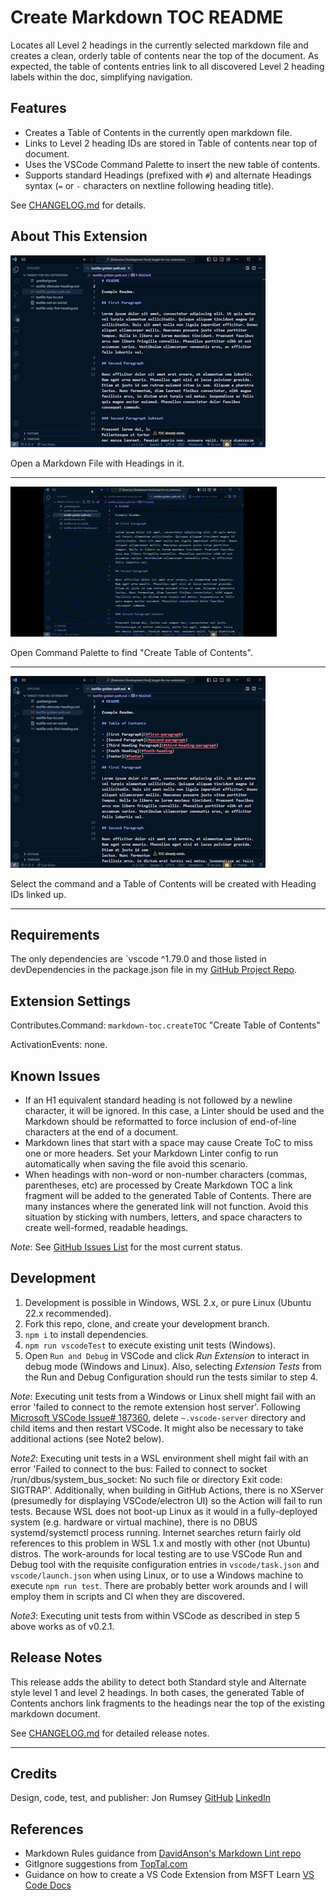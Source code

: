 # Create Markdown TOC README

Locates all Level 2 headings in the currently selected markdown file and creates a clean, orderly table of contents near the top of the document. As expected, the table of contents entries link to all discovered Level 2 heading labels within the doc, simplifying navigation.

## Features

- Creates a Table of Contents in the currently open markdown file.
- Links to Level 2 heading IDs are stored in Table of contents near top of document.
- Uses the VSCode Command Palette to insert the new table of contents.
- Supports standard Headings (prefixed with `#`) and alternate Headings syntax (`=` or `-` characters on nextline following heading title).

See [CHANGELOG.md](./CHANGELOG.md) for details.

## About This Extension

![Open a markdown file with headings in it](images/markdown-toc-md-file-with-headings.png)

Open a Markdown File with Headings in it.

---

![Open the Command Palette and find Create Table of Contents command](images/markdown-toc-create-toc-video.gif)

Open Command Palette to find "Create Table of Contents".

---

![Select the command and all Level 2 headings will get linked using Heading IDs](images/markdown-toc-md-file-updated-with-toc.png)

Select the command and a Table of Contents will be created with Heading IDs linked up.

---

## Requirements

The only dependencies are `vscode ^1.79.0 and those listed in devDependencies in the package.json file in my [GitHub Project Repo](https://github.com/nojronatron/markdown-toc/).

## Extension Settings

Contributes.Command: `markdown-toc.createTOC` "Create Table of Contents"

ActivationEvents: none.

## Known Issues

- If an H1 equivalent standard heading is not followed by a newline character, it will be ignored. In this case, a Linter should be used and the Markdown should be reformatted to force inclusion of end-of-line characters at the end of a document.
- Markdown lines that start with a space may cause Create ToC to miss one or more headers. Set your Markdown Linter config to run automatically when saving the file avoid this scenario.
- When headings with non-word or non-number characters (commas, parentheses, etc) are processed by Create Markdown TOC a link fragment will be added to the generated Table of Contents. There are many instances where the generated link will not function. Avoid this situation by sticking with numbers, letters, and space characters to create well-formed, readable headings.

_Note_: See [GitHub Issues List](https://github.com/nojronatron/markdown-toc/issues) for the most current status.

## Development

1. Development is possible in Windows, WSL 2.x, or pure Linux (Ubuntu 22.x recommended).
2. Fork this repo, clone, and create your development branch.
3. `npm i` to install dependencies.
4. `npm run vscodeTest` to execute existing unit tests (Windows).
5. Open `Run and Debug` in VSCode and click _Run Extension_ to interact in debug mode (Windows and Linux). Also, selecting _Extension Tests_ from the Run and Debug Configuration should run the tests similar to step 4.

_Note_: Executing unit tests from a Windows or Linux shell might fail with an error 'failed to connect to the remote extension host server'. Following [Microsoft VSCode Issue# 187360](https://github.com/microsoft/vscode/issues/187360), delete `~.vscode-server` directory and child items and then restart VSCode. It might also be necessary to take additional actions (see Note2 below).

_Note2_: Executing unit tests in a WSL environment shell might fail with an error 'Failed to connect to the bus: Failed to connect to socket /run/dbus/system_bus_socket: No such file or directory Exit code: SIGTRAP'. Additionally, when building in GitHub Actions, there is no XServer (presumedly for displaying VSCode/electron UI) so the Action will fail to run tests. Because WSL does not boot-up Linux as it would in a fully-deployed system (e.g. hardware or virtual machine), there is no DBUS systemd/systemctl process running. Internet searches return fairly old references to this problem in WSL 1.x and mostly with other (not Ubuntu) distros. The work-arounds for local testing are to use VSCode Run and Debug tool with the requisite configuration entries in `vscode/task.json` and `vscode/launch.json` when using Linux, or to use a Windows machine to execute `npm run test`. There are probably better work arounds and I will employ them in scripts and CI when they are discovered.

_Note3_: Executing unit tests from within VSCode as described in step 5 above works as of v0.2.1.

## Release Notes

This release adds the ability to detect both Standard style and Alternate style level 1 and level 2 headings. In both cases, the generated Table of Contents anchors link fragments to the headings near the top of the existing markdown document.

See [CHANGELOG.md](./CHANGELOG.md) for detailed release notes.

---

## Credits

Design, code, test, and publisher: Jon Rumsey [GitHub](https://github.com/nojronatron) [LinkedIn](https://www.linkedin.com/in/jonathan-rumsey-wa)

## References

- Markdown Rules guidance from [DavidAnson's Markdown Lint repo](https://github.com/DavidAnson/markdownlint/blob/main/doc/Rules.md)
- GitIgnore suggestions from [TopTal.com](https://www.toptal.com/developers/gitignore/api/visualstudiocode)
- Guidance on how to create a VS Code Extension from MSFT Learn [VS Code Docs](https://code.visualstudio.com/api/get-started/your-first-extension)
